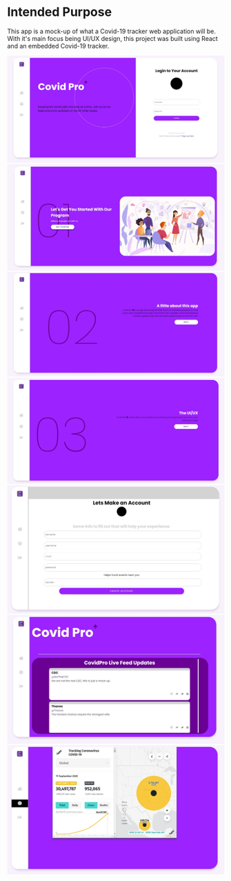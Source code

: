 # Intended Purpose
This app is a mock-up of what a Covid-19 tracker web application will be. With it's main focus being UI/UX design, this project was built using React and an embedded Covid-19 tracker.

<img src="images/CovidProHomepage.jpg">
<img src="images/CovidProPage1.jpg">
<img src="images/CovidProPage2.jpg">
<img src="images/CovidProPage3.jpg">
<img src="images/CovidProSignupPage.jpg">
<img src="images/CovidProFeedPage.jpg">
<img src="images/CovidProMapPage.jpg">
